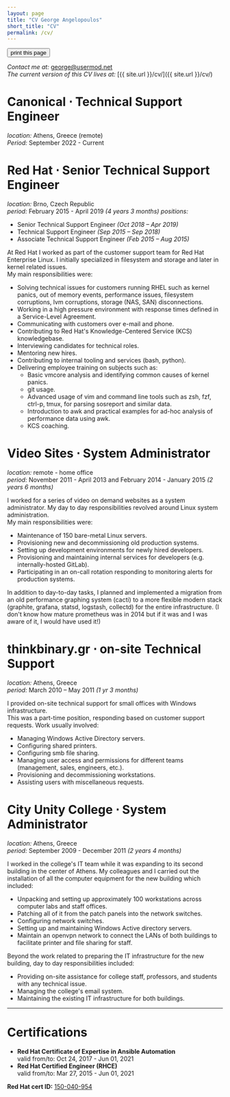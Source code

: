 ```yaml
---
layout: page
title: "CV George Angelopoulos"
short_title: "CV"
permalink: /cv/
---
```

<link rel="stylesheet" href="/css/cvprint.css">
<button class="printhide" onclick="window.print();return false;">print this page</button>

*Contact me at:* [george@usermod.net](mailto:george@usermod.net)  
*The current version of this CV lives at:* [{{ site.url }}/cv/]({{ site.url }}/cv/)

# Canonical ⋅ Technical Support Engineer
*location:* Athens, Greece (remote)  
*Period:* September 2022 - Current  

# Red Hat ⋅ Senior Technical Support Engineer
*location:* Brno, Czech Republic  
*period:* February 2015 - April 2019 *(4 years 3 months)*
*positions:*  
* Senior Technical Support Engineer *(Oct 2018 – Apr 2019)*
* Technical Support Engineer *(Sep 2015 – Sep 2018)*
* Associate Technical Support Engineer *(Feb 2015 – Aug 2015)*

At Red Hat I worked as part of the customer support team for Red Hat Enterprise Linux. I initially specialized in filesystem and storage and later in kernel related issues.  
My main responsibilities were:
* Solving technical issues for customers running RHEL such as kernel panics, out of memory events, performance issues, filesystem corruptions, lvm corruptions, storage (NAS, SAN) disconnections.
* Working in a high pressure environment with response times defined in a Service-Level Agreement.
* Communicating with customers over e-mail and phone.
* Contributing to Red Hat's Knowledge-Centered Service (KCS) knowledgebase.
* Interviewing candidates for technical roles.
* Mentoring new hires.
* Contributing to internal tooling and services (bash, python).
* Delivering employee training on subjects such as:
    * Basic vmcore analysis and identifying common causes of kernel panics.
    * git usage.
    * Advanced usage of vim and command line tools such as zsh, fzf, ctrl-p, tmux, for parsing sosreport and similar data.
    * Introduction to awk and practical examples for ad-hoc analysis of performance data using awk.
    * KCS coaching.

# Video Sites ⋅ System Administrator
*location:* remote - home office  
*period:* November 2011 - April 2013 and February 2014 - January 2015 *(2 years 6 months)*

I worked for a series of video on demand websites as a system administrator. My day to day responsibilities revolved around Linux system administration.  
My main responsibilities were:
* Maintenance of 150 bare-metal Linux servers.
* Provisioning new and decommissioning old production systems.
* Setting up development environments for newly hired developers.
* Provisioning and maintaining internal services for developers (e.g. internally-hosted GitLab).
* Participating in an on-call rotation responding to monitoring alerts for production systems.

In addition to day-to-day tasks, I planned and implemented a migration from an old performance graphing system (cacti) to a more flexible modern stack (graphite, grafana, statsd, logstash, collectd) for the entire infrastructure. (I don't know how mature prometheus was in 2014 but if it was and I was aware of it, I would have used it!)

# thinkbinary.gr ⋅ on-site Technical Support
*location:* Athens, Greece  
*period:* March 2010 – May 2011 *(1 yr 3 months)*

I provided on-site technical support for small offices with Windows infrastructure.  
This was a part-time position, responding based on customer support requests.
Work usually involved:
* Managing Windows Active Directory servers.
* Configuring shared printers.
* Configuring smb file sharing.
* Managing user access and permissions for different teams (management, sales, engineers, etc.).
* Provisioning and decommissioning workstations.
* Assisting users with miscellaneous requests.

# City Unity College ⋅ System Administrator
*location:* Athens, Greece  
*period:* September 2009 - December 2011 *(2 years 4 months)*

I worked in the college's IT team while it was expanding to its second building in the center of Athens. My colleagues and I carried out the installation of all the computer equipment for the new building which included:

* Unpacking and setting up approximately 100 workstations across computer labs and staff offices.
* Patching all of it from the patch panels into the network switches.
* Configuring network switches.
* Setting up and maintaining Windows Active directory servers.
* Maintain an openvpn network to connect the LANs of both buildings to facilitate printer and file sharing for staff.

Beyond the work related to preparing the IT infrastructure for the new building, day to day responsibilities included:

* Providing on-site assistance for college staff, professors, and students with any technical issue.
* Managing the college's email system.
* Maintaining the existing IT infrastructure for both buildings.

---

# Certifications
* **Red Hat Certificate of Expertise in Ansible Automation**  
  valid from/to:	Oct 24, 2017 -  Jun 01, 2021
* **Red Hat Certified Engineer (RHCE)**  
  valid from/to: Mar 27, 2015 - Jun 01, 2021

**Red Hat cert ID:** [150-040-954](https://rhtapps.redhat.com/verify/?certId=150-040-954)  
